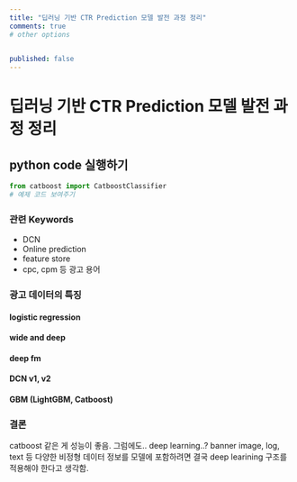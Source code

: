 ```yaml
---
title: "딥러닝 기반 CTR Prediction 모델 발전 과정 정리"
comments: true
# other options

  
published: false
---
```


# 딥러닝 기반 CTR Prediction 모델 발전 과정 정리
 

## python code 실행하기
```python
from catboost import CatboostClassifier
# 예제 코드 보여주기
```

###  관련 Keywords
- DCN
- Online prediction
- feature store
- cpc, cpm 등 광고 용어

### 광고 데이터의 특징


#### logistic regression

#### wide and deep

#### deep fm

#### DCN v1, v2

#### GBM (LightGBM, Catboost)


### 결론
catboost 같은 게 성능이 좋음. 그럼에도.. deep learning..? banner image, log, text 등 다양한 비정형 데이터 정보를 모델에 포함하려면 결국 deep learining 구조를 적용해야 한다고 생각함.

